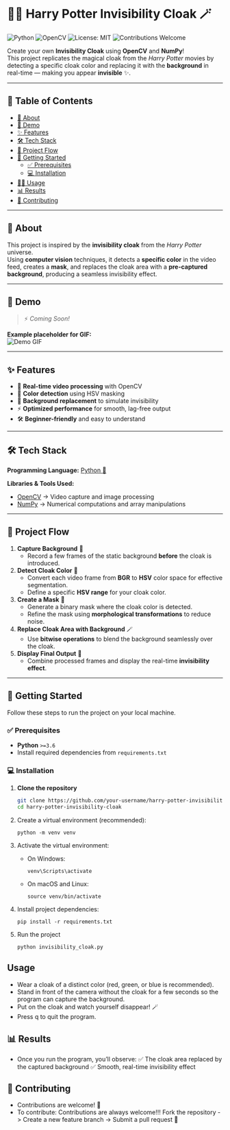 # 🧙‍♂️ Harry Potter Invisibility Cloak 🪄  
![Python](https://img.shields.io/badge/Python-3.6%2B-blue?logo=python)
![OpenCV](https://img.shields.io/badge/OpenCV-4.x-green?logo=opencv)
![License: MIT](https://img.shields.io/badge/License-MIT-yellow.svg)
![Contributions Welcome](https://img.shields.io/badge/Contributions-Welcome-brightgreen.svg)

Create your own **Invisibility Cloak** using **OpenCV** and **NumPy**!  
This project replicates the magical cloak from the *Harry Potter* movies by detecting a specific cloak color and replacing it with the **background** in real-time — making you appear **invisible** ✨.

---

## 📑 Table of Contents
- [📌 About](#-about)
- [🎥 Demo](#-demo)
- [✨ Features](#-features)
- [🛠️ Tech Stack](#-tech-stack)
- [🔄 Project Flow](#-project-flow)
- [🚀 Getting Started](#-getting-started)
  - [✅ Prerequisites](#-prerequisites)
  - [💻 Installation](#-installation)
- [🧑‍💻 Usage](#-usage)
- [📊 Results](#-results)
- [🤝 Contributing](#-contributing)
---

## 📌 About
This project is inspired by the **invisibility cloak** from the *Harry Potter* universe.  
Using **computer vision** techniques, it detects a **specific color** in the video feed, creates a **mask**, and replaces the cloak area with a **pre-captured background**, producing a seamless invisibility effect.

---

## 🎥 Demo
> ⚡ *Coming Soon!*    

**Example placeholder for GIF:**  
![Demo GIF](assets/demo.gif)

---

## ✨ Features
- 🎥 **Real-time video processing** with OpenCV  
- 🎨 **Color detection** using HSV masking  
- 🧩 **Background replacement** to simulate invisibility  
- ⚡ **Optimized performance** for smooth, lag-free output  
- 🛠️ **Beginner-friendly** and easy to understand  

---

## 🛠️ Tech Stack
**Programming Language:** [Python 🐍](https://www.python.org/)  

**Libraries & Tools Used:**
- [OpenCV](https://opencv.org/) → Video capture and image processing  
- [NumPy](https://numpy.org/) → Numerical computations and array manipulations  

---

## 🔄 Project Flow
1. **Capture Background** 🎥  
   - Record a few frames of the static background **before** the cloak is introduced.
2. **Detect Cloak Color** 🎨  
   - Convert each video frame from **BGR** to **HSV** color space for effective segmentation.
   - Define a specific **HSV range** for your cloak color.
3. **Create a Mask** 🧩  
   - Generate a binary mask where the cloak color is detected.
   - Refine the mask using **morphological transformations** to reduce noise.
4. **Replace Cloak Area with Background** 🪄  
   - Use **bitwise operations** to blend the background seamlessly over the cloak.
5. **Display Final Output** 👀  
   - Combine processed frames and display the real-time **invisibility effect**.

---

## 🚀 Getting Started

Follow these steps to run the project on your local machine.

### ✅ Prerequisites
- **Python** `>=3.6`
- Install required dependencies from `requirements.txt`

### 💻 Installation

1. **Clone the repository**
   ```bash
   git clone https://github.com/your-username/harry-potter-invisibility-cloak.git
   cd harry-potter-invisibility-cloak

2. Create a virtual environment (recommended):
   ```
   python -m venv venv
   ```

3. Activate the virtual environment:
   - On Windows:
     ```
     venv\Scripts\activate
     ```
   - On macOS and Linux:
     ```
     source venv/bin/activate
     ```

4. Install project dependencies:
   ```
   pip install -r requirements.txt
   ```
5. Run the project
   ```
   python invisibility_cloak.py
   ```

## Usage
- Wear a cloak of a distinct color (red, green, or blue is recommended).
- Stand in front of the camera without the cloak for a few seconds so the program can capture the background.
- Put on the cloak and watch yourself disappear! 🪄
- Press q to quit the program.

## 📊 Results

- Once you run the program, you’ll observe:
✅ The cloak area replaced by the captured background
✅ Smooth, real-time invisibility effect

	
## 🤝 Contributing

- Contributions are welcome! 🎉
- To contribute: Contributions are always welcome!!! 
Fork the repository ->
Create a new feature branch ->
Submit a pull request 🚀
